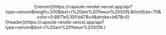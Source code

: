 <div align="center">
![venom](https://capsule-render.vercel.app/api?type=venom&height=200&text=I%20am%20Yeeun%20SON.&fontSize=70&color=0:8871e5,100:b678c4&stroke=b678c4)
</div>
![header](https://capsule-render.vercel.app/api?type=venom&text=I%20am%20Yeeun%20SON.)
